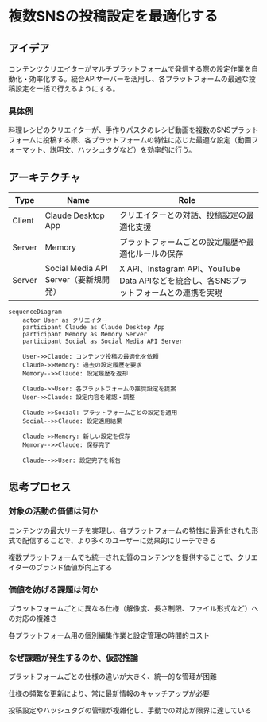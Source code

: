 # 複数SNSの投稿設定を最適化する

## アイデア
コンテンツクリエイターがマルチプラットフォームで発信する際の設定作業を自動化・効率化する。統合APIサーバーを活用し、各プラットフォームの最適な投稿設定を一括で行えるようにする。<br>

### 具体例
料理レシピのクリエイターが、手作りパスタのレシピ動画を複数のSNSプラットフォームに投稿する際、各プラットフォームの特性に応じた最適な設定（動画フォーマット、説明文、ハッシュタグなど）を効率的に行う。<br>

## アーキテクチャ

| Type | Name | Role |
|--|--|--|
| Client | Claude Desktop App | クリエイターとの対話、投稿設定の最適化支援 |
| Server | Memory | プラットフォームごとの設定履歴や最適化ルールの保存 |
| Server | Social Media API Server（要新規開発） | X API、Instagram API、YouTube Data APIなどを統合し、各SNSプラットフォームとの連携を実現 |

```mermaid
sequenceDiagram
    actor User as クリエイター
    participant Claude as Claude Desktop App
    participant Memory as Memory Server
    participant Social as Social Media API Server
    
    User->>Claude: コンテンツ投稿の最適化を依頼
    Claude->>Memory: 過去の設定履歴を要求
    Memory-->>Claude: 設定履歴を返却
    
    Claude->>User: 各プラットフォームの推奨設定を提案
    User->>Claude: 設定内容を確認・調整
    
    Claude->>Social: プラットフォームごとの設定を適用
    Social-->>Claude: 設定適用結果
    
    Claude->>Memory: 新しい設定を保存
    Memory-->>Claude: 保存完了
    
    Claude-->>User: 設定完了を報告
```

## 思考プロセス

### 対象の活動の価値は何か
コンテンツの最大リーチを実現し、各プラットフォームの特性に最適化された形式で配信することで、より多くのユーザーに効果的にリーチできる<br>

複数プラットフォームでも統一された質のコンテンツを提供することで、クリエイターのブランド価値が向上する<br>

### 価値を妨げる課題は何か
プラットフォームごとに異なる仕様（解像度、長さ制限、ファイル形式など）への対応の複雑さ<br>

各プラットフォーム用の個別編集作業と設定管理の時間的コスト<br>

### なぜ課題が発生するのか、仮説推論
プラットフォームごとの仕様の違いが大きく、統一的な管理が困難<br>

仕様の頻繁な更新により、常に最新情報のキャッチアップが必要<br>

投稿設定やハッシュタグの管理が複雑化し、手動での対応が限界に達している<br>